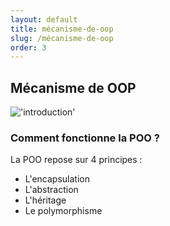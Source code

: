 ```yaml
---
layout: default
title: mécanisme-de-oop
slug: /mécanisme-de-oop
order: 3
---
```


## Mécanisme de OOP

!['introduction']({{site.baseurl}}/mécanisme-de-oop/images/oop.PNG)

### Comment fonctionne la POO ?
La POO repose sur 4 principes :

- L'encapsulation
- L'abstraction
- L'héritage
- Le polymorphisme

